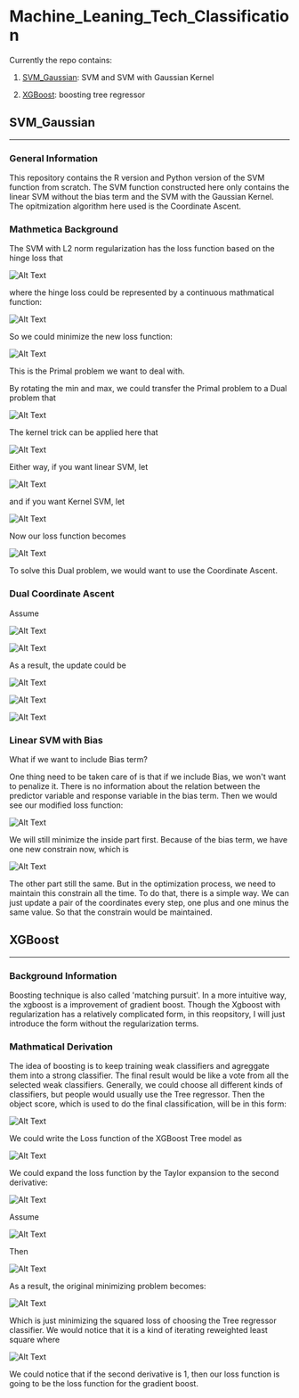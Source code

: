 # Machine_Leaning_Tech_Classification

Currently the repo contains:

1. [SVM_Gaussian](#svm_gaussian): SVM and SVM with Gaussian Kernel

2. [XGBoost](#xgboost): boosting tree regressor

## SVM_Gaussian
-------------------

### General Information

This repository contains the R version and Python version of the SVM function from scratch. The SVM function constructed here only contains the linear SVM without the bias term and the SVM with the Gaussian Kernel. The opitmization algorithm here used is the Coordinate Ascent.

### Mathmetica Background

The SVM with L2 norm regularization has the loss function based on the hinge loss that

![Alt Text](https://github.com/nji3/Machine_Leaning_Tech_Classification/blob/master/tex/function1.gif)

where the hinge loss could be represented by a continuous mathmatical function:

![Alt Text](https://github.com/nji3/Machine_Leaning_Tech_Classification/blob/master/tex/function2.gif)

So we could minimize the new loss function:

![Alt Text](https://github.com/nji3/Machine_Leaning_Tech_Classification/blob/master/tex/function3.gif)

This is the Primal problem we want to deal with.

By rotating the min and max, we could transfer the Primal problem to a Dual problem that

![Alt Text](https://github.com/nji3/Machine_Leaning_Tech_Classification/blob/master/tex/function4.gif)

The kernel trick can be applied here that

![Alt Text](https://github.com/nji3/Machine_Leaning_Tech_Classification/blob/master/tex/function5.gif)

Either way, if you want linear SVM, let

![Alt Text](https://github.com/nji3/Machine_Leaning_Tech_Classification/blob/master/tex/function6.gif)

and if you want Kernel SVM, let

![Alt Text](https://github.com/nji3/Machine_Leaning_Tech_Classification/blob/master/tex/function7.gif)

Now our loss function becomes

![Alt Text](https://github.com/nji3/Machine_Leaning_Tech_Classification/blob/master/tex/function8.gif)

To solve this Dual problem, we would want to use the Coordinate Ascent.

### Dual Coordinate Ascent

Assume

![Alt Text](https://github.com/nji3/Machine_Leaning_Tech_Classification/blob/master/tex/function9.gif)

![Alt Text](https://github.com/nji3/Machine_Leaning_Tech_Classification/blob/master/tex/function10.gif)

As a result, the update could be

![Alt Text](https://github.com/nji3/Machine_Leaning_Tech_Classification/blob/master/tex/function11.gif)

![Alt Text](https://github.com/nji3/Machine_Leaning_Tech_Classification/blob/master/tex/function12.gif)

![Alt Text](https://github.com/nji3/Machine_Leaning_Tech_Classification/blob/master/tex/function13.gif)

### Linear SVM with Bias

What if we want to include Bias term?

One thing need to be taken care of is that if we include Bias, we won't want to penalize it. There is no information about the relation between the predictor variable and response variable in the bias term. Then we would see our modified loss function:

![Alt Text](https://github.com/nji3/Machine_Leaning_Tech_Classification/blob/master/tex/function14.gif)

We will still minimize the inside part first. Because of the bias term, we have one new constrain now, which is

![Alt Text](https://github.com/nji3/Machine_Leaning_Tech_Classification/blob/master/tex/function15.gif)

The other part still the same. But in the optimization process, we need to maintain this constrain all the time. To do that, there is a simple way. We can just update a pair of the coordinates every step, one plus and one minus the same value. So that the constrain would be maintained.

## XGBoost
-------------------

### Background Information

Boosting technique is also called 'matching pursuit'. In a more intuitive way, the xgboost is a improvement of gradient boost. Though the Xgboost with regularization has a relatively complicated form, in this reopsitory, I will just introduce the form without the regularization terms.

### Mathmatical Derivation

The idea of boosting is to keep training weak classifiers and agreggate them into a strong classifier. The final result would be like a vote from all the selected weak classifiers. Generally, we could choose all different kinds of classifiers, but people would usually use the Tree regressor. Then the object score, which is used to do the final classification, will be in this form:


![Alt Text](https://github.com/nji3/Machine_Leaning_Tech_Classification/blob/master/tex/xgb_1.gif)

We could write the Loss function of the XGBoost Tree model as

![Alt Text](https://github.com/nji3/Machine_Leaning_Tech_Classification/blob/master/tex/xgb_2.gif)

We could expand the loss function by the Taylor expansion to the second derivative:

![Alt Text](https://github.com/nji3/Machine_Leaning_Tech_Classification/blob/master/tex/xgb_3.gif)

Assume

![Alt Text](https://github.com/nji3/Machine_Leaning_Tech_Classification/blob/master/tex/xgb_4.gif)

Then

![Alt Text](https://github.com/nji3/Machine_Leaning_Tech_Classification/blob/master/tex/xgb_5.gif)

As a result, the original minimizing problem becomes:

![Alt Text](https://github.com/nji3/Machine_Leaning_Tech_Classification/blob/master/tex/xgb_6.gif)

Which is just minimizing the squared loss of choosing the Tree regressor classifier. We would notice that it is a kind of iterating reweighted least square where

![Alt Text](https://github.com/nji3/Machine_Leaning_Tech_Classification/blob/master/tex/xgb_7.gif)

We could notice that if the second derivative is 1, then our loss function is going to be the loss function for the gradient boost.

